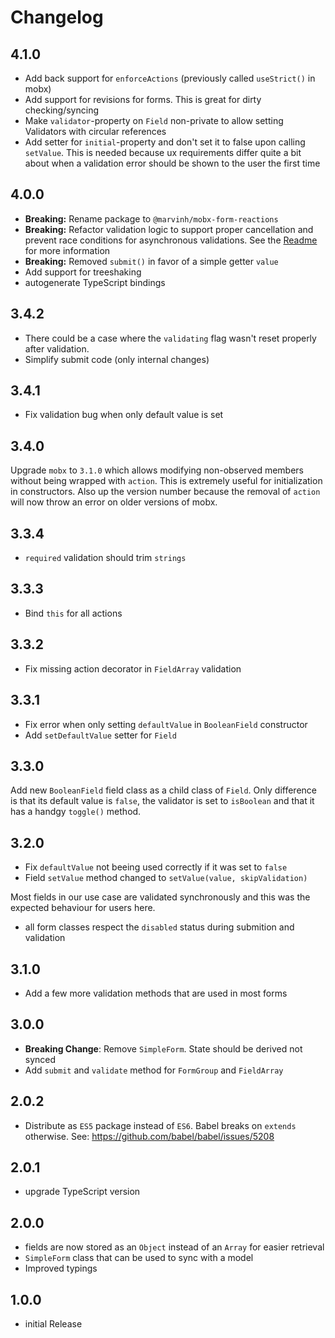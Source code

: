 # Changelog

## 4.1.0

* Add back support for `enforceActions` (previously called `useStrict()` in mobx)
* Add support for revisions for forms. This is great for dirty checking/syncing
* Make `validator`-property on `Field` non-private to allow setting Validators with circular references
* Add setter for `initial`-property and don't set it to false upon calling `setValue`. This is needed because ux requirements differ quite a bit about when a validation error should be shown to the user the first time

## 4.0.0

* **Breaking:** Rename package to `@marvinh/mobx-form-reactions`
* **Breaking:** Refactor validation logic to support proper cancellation and
  prevent race conditions for asynchronous validations. See the [Readme](./README.md) for more information
* **Breaking:** Removed `submit()` in favor of a simple getter `value`
* Add support for treeshaking
* autogenerate TypeScript bindings

## 3.4.2

* There could be a case where the `validating` flag wasn't reset properly after validation.
* Simplify submit code (only internal changes)

## 3.4.1

* Fix validation bug when only default value is set

## 3.4.0

Upgrade `mobx` to `3.1.0` which allows modifying non-observed members
without being wrapped with `action`. This is extremely useful
for initialization in constructors. Also up the version number
because the removal of `action` will now throw an error on older
versions of mobx.

## 3.3.4

* `required` validation should trim `strings`

## 3.3.3

* Bind `this` for all actions

## 3.3.2

* Fix missing action decorator in `FieldArray` validation

## 3.3.1

* Fix error when only setting `defaultValue` in `BooleanField` constructor
* Add `setDefaultValue` setter for `Field`

## 3.3.0

Add new `BooleanField` field class as a child class of `Field`. Only difference is
that its default value is `false`, the validator is set to `isBoolean` and
that it has a handgy `toggle()` method.

## 3.2.0

* Fix `defaultValue` not beeing used correctly if it was set to `false`
* Field `setValue` method changed to `setValue(value, skipValidation)`

Most fields in our use case are validated synchronously and this
was the expected behaviour for users here.

* all form classes respect the `disabled` status during submition and validation

## 3.1.0

* Add a few more validation methods that are used in most forms

## 3.0.0

* **Breaking Change**: Remove `SimpleForm`. State should be derived not synced
* Add `submit` and `validate` method for `FormGroup` and `FieldArray`

## 2.0.2

* Distribute as `ES5` package instead of `ES6`. Babel breaks on `extends` otherwise.
  See: https://github.com/babel/babel/issues/5208

## 2.0.1

* upgrade TypeScript version

## 2.0.0

* fields are now stored as an `Object` instead of an `Array` for easier retrieval
* `SimpleForm` class that can be used to sync with a model
* Improved typings

## 1.0.0

* initial Release
